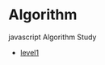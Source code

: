 # Algorithm
javascript Algorithm Study

- [level1](https://github.com/kimnamsun/Algorithm/level1)
  